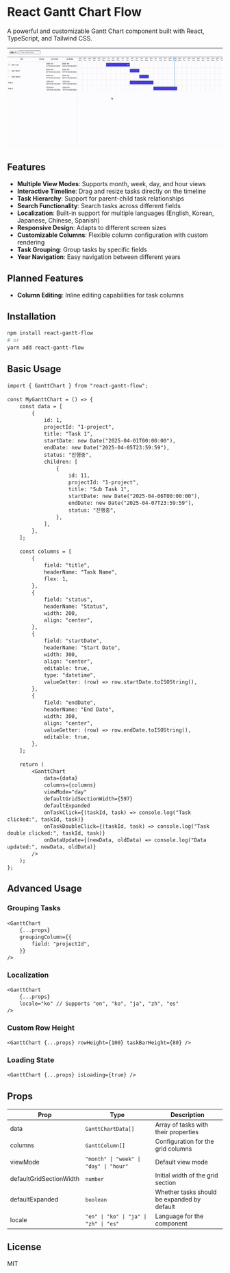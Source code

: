 # React Gantt Chart Flow

A powerful and customizable Gantt Chart component built with React, TypeScript, and Tailwind CSS.

![React Gantt Chart Flow Demo](./docs/demo.gif)

## Features

-   **Multiple View Modes**: Supports month, week, day, and hour views
-   **Interactive Timeline**: Drag and resize tasks directly on the timeline
-   **Task Hierarchy**: Support for parent-child task relationships
-   **Search Functionality**: Search tasks across different fields
-   **Localization**: Built-in support for multiple languages (English, Korean, Japanese, Chinese, Spanish)
-   **Responsive Design**: Adapts to different screen sizes
-   **Customizable Columns**: Flexible column configuration with custom rendering
-   **Task Grouping**: Group tasks by specific fields
-   **Year Navigation**: Easy navigation between different years

## Planned Features

-   **Column Editing**: Inline editing capabilities for task columns

## Installation

```bash
npm install react-gantt-flow
# or
yarn add react-gantt-flow
```

## Basic Usage

```tsx
import { GanttChart } from "react-gantt-flow";

const MyGanttChart = () => {
    const data = [
        {
            id: 1,
            projectId: "1-project",
            title: "Task 1",
            startDate: new Date("2025-04-01T00:00:00"),
            endDate: new Date("2025-04-05T23:59:59"),
            status: "진행중",
            children: [
                {
                    id: 11,
                    projectId: "1-project",
                    title: "Sub Task 1",
                    startDate: new Date("2025-04-06T00:00:00"),
                    endDate: new Date("2025-04-07T23:59:59"),
                    status: "진행중",
                },
            ],
        },
    ];

    const columns = [
        {
            field: "title",
            headerName: "Task Name",
            flex: 1,
        },
        {
            field: "status",
            headerName: "Status",
            width: 200,
            align: "center",
        },
        {
            field: "startDate",
            headerName: "Start Date",
            width: 300,
            align: "center",
            editable: true,
            type: "datetime",
            valueGetter: (row) => row.startDate.toISOString(),
        },
        {
            field: "endDate",
            headerName: "End Date",
            width: 300,
            align: "center",
            valueGetter: (row) => row.endDate.toISOString(),
            editable: true,
        },
    ];

    return (
        <GanttChart
            data={data}
            columns={columns}
            viewMode="day"
            defaultGridSectionWidth={597}
            defaultExpanded
            onTaskClick={(taskId, task) => console.log("Task clicked:", taskId, task)}
            onTaskDoubleClick={(taskId, task) => console.log("Task double clicked:", taskId, task)}
            onDataUpdate={(newData, oldData) => console.log("Data updated:", newData, oldData)}
        />
    );
};
```

## Advanced Usage

### Grouping Tasks

```tsx
<GanttChart
    {...props}
    groupingColumn={{
        field: "projectId",
    }}
/>
```

### Localization

```tsx
<GanttChart
    {...props}
    locale="ko" // Supports "en", "ko", "ja", "zh", "es"
/>
```

### Custom Row Height

```tsx
<GanttChart {...props} rowHeight={100} taskBarHeight={80} />
```

### Loading State

```tsx
<GanttChart {...props} isLoading={true} />
```

## Props

| Prop                    | Type                                   | Description                                 |
| ----------------------- | -------------------------------------- | ------------------------------------------- |
| data                    | `GanttChartData[]`                     | Array of tasks with their properties        |
| columns                 | `GanttColumn[]`                        | Configuration for the grid columns          |
| viewMode                | `"month" \| "week" \| "day" \| "hour"` | Default view mode                           |
| defaultGridSectionWidth | `number`                               | Initial width of the grid section           |
| defaultExpanded         | `boolean`                              | Whether tasks should be expanded by default |
| locale                  | `"en" \| "ko" \| "ja" \| "zh" \| "es"` | Language for the component                  |

## License

MIT
